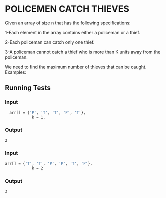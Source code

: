 # POLICEMEN CATCH THIEVES

Given an array of size n that has the following specifications: 

1-Each element in the array contains either a policeman or a thief.  

2-Each policeman can catch only one thief.  

3-A policeman cannot catch a thief who is more than K units away from the policeman. 

We need to find the maximum number of thieves that can be caught.
Examples: 
## Running Tests

### Input

```bash
  arr[] = {'P', 'T', 'T', 'P', 'T'},
            k = 1.
```
### Output

```bash 
2
```

### Input
```bash 
arr[] = {'T', 'T', 'P', 'P', 'T', 'P'}, 
            k = 2
```

### Output 
```bash
3
```
